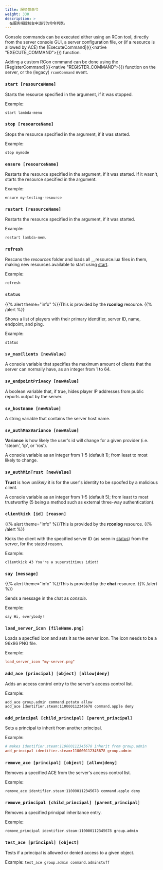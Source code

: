 ```yaml
---
title: 服务端命令
weight: 330
description: >
  在服务端控制台中运行的命令列表。
---
```


<!-- TODO: format this like client commands? -->

Console commands can be executed either using an RCon tool, directly from the server console GUI, a server configuration
file, or (if a resource is allowed by ACE) the [ExecuteCommand]({{<native "EXECUTE_COMMAND">}}) function.

Adding a custom RCon command can be done using the [RegisterCommand]({{<native "REGISTER_COMMAND">}}) function on the
server, or the (legacy) `rconCommand` event.

### `start [resourceName]`

Starts the resource specified in the argument, if it was stopped.

Example:

    start lambda-menu

### `stop [resourceName]`

Stops the resource specified in the argument, if it was started.

Example:

    stop mymode

### `ensure [resourceName]`

Restarts the resource specified in the argument, if it was started. If it wasn't, starts the resource specified in the argument.

Example:

    ensure my-testing-resource

### `restart [resourceName]`

Restarts the resource specified in the argument, if it was started.

Example:

    restart lambda-menu

### `refresh`

Rescans the *resources* folder and loads all \_\_resource.lua files in them, making new resources available to start using [start](#start "wikilink").

Example:

    refresh


### `status`

{{% alert theme="info" %}}This is provided by the **rconlog** resource. {{% /alert %}}

Shows a list of players with their primary identifier, server ID, name, endpoint, and ping.

Example:

    status

### `sv_maxClients [newValue]`

A console variable that specifies the maximum amount of clients that the server can normally have, as an integer from 1 to 64.

### `sv_endpointPrivacy [newValue]`

A boolean variable that, if true, hides player IP addresses from public reports output by the server.

### `sv_hostname [newValue]`

A string variable that contains the server host name.

### `sv_authMaxVariance [newValue]`

**Variance** is how likely the user's id will change for a given provider (i.e. 'steam', 'ip', or 'ros').

A console variable as an integer from 1-5 (default 1); from least to most likely to change.

### `sv_authMinTrust [newValue]`

**Trust** is how _unlikely_ it is for the user's identity to be spoofed by a malicious client.

A console variable as an integer from 1-5 (default 5); from least to most trustworthy (5 being a method such as external three-way authentication).

### `clientkick [id] [reason]`

{{% alert theme="info" %}}This is provided by the **rconlog** resource. {{% /alert %}}

Kicks the client with the specified server ID (as seen in [status](#status "wikilink")) from the server, for the stated reason.

Example:

    clientkick 43 You're a superstitious idiot!

### `say [message]`

{{% alert theme="info" %}}This is provided by the **chat** resource. {{% /alert %}}

Sends a message in the chat as *console*.

Example:

    say Hi, everybody!


### `load_server_icon [fileName.png]`

Loads a specfied icon and sets it as the server icon. The icon needs to be a 96x96 PNG file.

Example:

```toml
load_server_icon "my-server.png"
```

### `add_ace [principal] [object] [allow|deny]`

Adds an access control entry to the server's access control list.

Example:

```
add_ace group.admin command.potato allow
add_ace identifier.steam:110000112345678 command.apple deny
```

### `add_principal [child_principal] [parent_principal]`

Sets a principal to inherit from another principal.

Example:
```toml
# makes identifier.steam:110000112345678 inherit from group.admin
add_principal identifier.steam:110000112345678 group.admin
```

### `remove_ace [principal] [object] [allow|deny]`

Removes a specified ACE from the server's access control list.

Example:

```
remove_ace identifier.steam:110000112345678 command.apple deny
```

### `remove_principal [child_principal] [parent_principal]`

Removes a specified principal inheritance entry.

Example:
```
remove_principal identifier.steam:110000112345678 group.admin
```

### `test_ace [principal] [object]`
Tests if a principal is allowed or denied access to a given object.

Example: `test_ace group.admin command.adminstuff`
